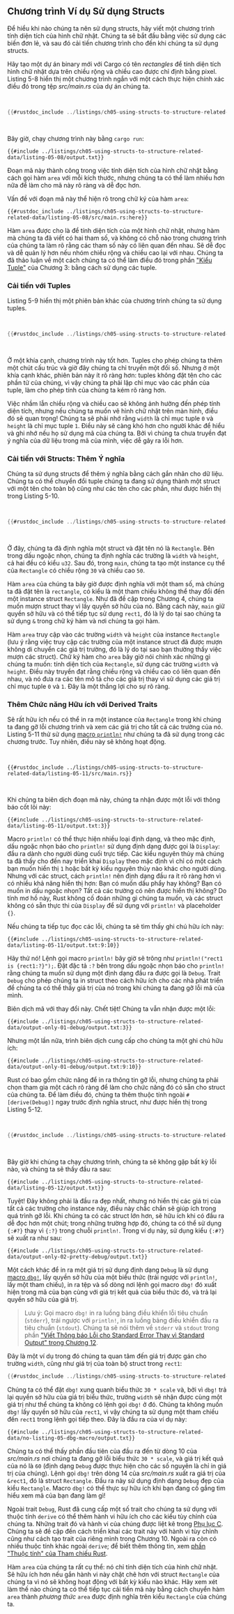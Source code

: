 ## Chương trình Ví dụ Sử dụng Structs

Để hiểu khi nào chúng ta nên sử dụng structs, hãy viết một chương trình tính
diện tích của hình chữ nhật. Chúng ta sẽ bắt đầu bằng việc sử dụng các biến đơn
lẻ, và sau đó cải tiến chương trình cho đến khi chúng ta sử dụng structs.

Hãy tạo một dự án binary mới với Cargo có tên _rectangles_ để tính diện tích
hình chữ nhật dựa trên chiều rộng và chiều cao được chỉ định bằng pixel. Listing
5-8 hiển thị một chương trình ngắn với một cách thực hiện chính xác điều đó
trong tệp _src/main.rs_ của dự án chúng ta.

<Listing number="5-8" file-name="src/main.rs" caption="Tính diện tích của hình chữ nhật được xác định bằng các biến chiều rộng và chiều cao riêng biệt">

```rust
{{#rustdoc_include ../listings/ch05-using-structs-to-structure-related-data/listing-05-08/src/main.rs:all}}
```

</Listing>

Bây giờ, chạy chương trình này bằng `cargo run`:

```console
{{#include ../listings/ch05-using-structs-to-structure-related-data/listing-05-08/output.txt}}
```

Đoạn mã này thành công trong việc tính diện tích của hình chữ nhật bằng cách gọi
hàm `area` với mỗi kích thước, nhưng chúng ta có thể làm nhiều hơn nữa để làm
cho mã này rõ ràng và dễ đọc hơn.

Vấn đề với đoạn mã này thể hiện rõ trong chữ ký của hàm `area`:

```rust,ignore
{{#rustdoc_include ../listings/ch05-using-structs-to-structure-related-data/listing-05-08/src/main.rs:here}}
```

Hàm `area` được cho là để tính diện tích của một hình chữ nhật, nhưng hàm mà
chúng ta đã viết có hai tham số, và không có chỗ nào trong chương trình của
chúng ta làm rõ rằng các tham số này có liên quan đến nhau. Sẽ dễ đọc và dễ quản
lý hơn nếu nhóm chiều rộng và chiều cao lại với nhau. Chúng ta đã thảo luận về
một cách chúng ta có thể làm điều đó trong phần ["Kiểu
Tuple"][the-tuple-type]<!-- ignore --> của Chương 3: bằng cách sử dụng các
tuple.

### Cải tiến với Tuples

Listing 5-9 hiển thị một phiên bản khác của chương trình chúng ta sử dụng
tuples.

<Listing number="5-9" file-name="src/main.rs" caption="Chỉ định chiều rộng và chiều cao của hình chữ nhật bằng một tuple">

```rust
{{#rustdoc_include ../listings/ch05-using-structs-to-structure-related-data/listing-05-09/src/main.rs}}
```

</Listing>

Ở một khía cạnh, chương trình này tốt hơn. Tuples cho phép chúng ta thêm một
chút cấu trúc và giờ đây chúng ta chỉ truyền một đối số. Nhưng ở một khía cạnh
khác, phiên bản này ít rõ ràng hơn: tuples không đặt tên cho các phần tử của
chúng, vì vậy chúng ta phải lập chỉ mục vào các phần của tuple, làm cho phép
tính của chúng ta kém rõ ràng hơn.

Việc nhầm lẫn chiều rộng và chiều cao sẽ không ảnh hưởng đến phép tính diện
tích, nhưng nếu chúng ta muốn vẽ hình chữ nhật trên màn hình, điều đó sẽ quan
trọng! Chúng ta sẽ phải nhớ rằng `width` là chỉ mục tuple `0` và `height` là chỉ
mục tuple `1`. Điều này sẽ càng khó hơn cho người khác để hiểu và ghi nhớ nếu họ
sử dụng mã của chúng ta. Bởi vì chúng ta chưa truyền đạt ý nghĩa của dữ liệu
trong mã của mình, việc dễ gây ra lỗi hơn.

### Cải tiến với Structs: Thêm Ý nghĩa

Chúng ta sử dụng structs để thêm ý nghĩa bằng cách gắn nhãn cho dữ liệu. Chúng
ta có thể chuyển đổi tuple chúng ta đang sử dụng thành một struct với một tên
cho toàn bộ cũng như các tên cho các phần, như được hiển thị trong Listing 5-10.

<Listing number="5-10" file-name="src/main.rs" caption="Định nghĩa struct `Rectangle`">

```rust
{{#rustdoc_include ../listings/ch05-using-structs-to-structure-related-data/listing-05-10/src/main.rs}}
```

</Listing>

Ở đây, chúng ta đã định nghĩa một struct và đặt tên nó là `Rectangle`. Bên trong
dấu ngoặc nhọn, chúng ta định nghĩa các trường là `width` và `height`, cả hai
đều có kiểu `u32`. Sau đó, trong `main`, chúng ta tạo một instance cụ thể của
`Rectangle` có chiều rộng `30` và chiều cao `50`.

Hàm `area` của chúng ta bây giờ được định nghĩa với một tham số, mà chúng ta đã
đặt tên là `rectangle`, có kiểu là một tham chiếu không thể thay đổi đến một
instance struct `Rectangle`. Như đã đề cập trong Chương 4, chúng ta muốn mượn
struct thay vì lấy quyền sở hữu của nó. Bằng cách này, `main` giữ quyền sở hữu
và có thể tiếp tục sử dụng `rect1`, đó là lý do tại sao chúng ta sử dụng `&`
trong chữ ký hàm và nơi chúng ta gọi hàm.

Hàm `area` truy cập vào các trường `width` và `height` của instance `Rectangle`
(lưu ý rằng việc truy cập các trường của một instance struct đã được mượn không
di chuyển các giá trị trường, đó là lý do tại sao bạn thường thấy việc mượn các
struct). Chữ ký hàm cho `area` bây giờ nói chính xác những gì chúng ta muốn:
tính diện tích của `Rectangle`, sử dụng các trường `width` và `height`. Điều này
truyền đạt rằng chiều rộng và chiều cao có liên quan đến nhau, và nó đưa ra các
tên mô tả cho các giá trị thay vì sử dụng các giá trị chỉ mục tuple `0` và `1`.
Đây là một thắng lợi cho sự rõ ràng.

### Thêm Chức năng Hữu ích với Derived Traits

Sẽ rất hữu ích nếu có thể in ra một instance của `Rectangle` trong khi chúng ta
đang gỡ lỗi chương trình và xem các giá trị cho tất cả các trường của nó.
Listing 5-11 thử sử dụng [macro `println!`][println]<!-- ignore --> như chúng ta
đã sử dụng trong các chương trước. Tuy nhiên, điều này sẽ không hoạt động.

<Listing number="5-11" file-name="src/main.rs" caption="Thử in ra một instance `Rectangle`">

```rust,ignore,does_not_compile
{{#rustdoc_include ../listings/ch05-using-structs-to-structure-related-data/listing-05-11/src/main.rs}}
```

</Listing>

Khi chúng ta biên dịch đoạn mã này, chúng ta nhận được một lỗi với thông báo cốt
lõi này:

```text
{{#include ../listings/ch05-using-structs-to-structure-related-data/listing-05-11/output.txt:3}}
```

Macro `println!` có thể thực hiện nhiều loại định dạng, và theo mặc định, dấu
ngoặc nhọn báo cho `println!` sử dụng định dạng được gọi là `Display`: đầu ra
dành cho người dùng cuối trực tiếp. Các kiểu nguyên thủy mà chúng ta đã thấy cho
đến nay triển khai `Display` theo mặc định vì chỉ có một cách bạn muốn hiển thị
`1` hoặc bất kỳ kiểu nguyên thủy nào khác cho người dùng. Nhưng với các struct,
cách `println!` nên định dạng đầu ra ít rõ ràng hơn vì có nhiều khả năng hiển
thị hơn: Bạn có muốn dấu phẩy hay không? Bạn có muốn in dấu ngoặc nhọn? Tất cả
các trường có nên được hiển thị không? Do tính mơ hồ này, Rust không cố đoán
những gì chúng ta muốn, và các struct không có sẵn thực thi của `Display` để sử
dụng với `println!` và placeholder `{}`.

Nếu chúng ta tiếp tục đọc các lỗi, chúng ta sẽ tìm thấy ghi chú hữu ích này:

```text
{{#include ../listings/ch05-using-structs-to-structure-related-data/listing-05-11/output.txt:9:10}}
```

Hãy thử nó! Lệnh gọi macro `println!` bây giờ sẽ trông như
`println!("rect1 is {rect1:?}");`. Đặt đặc tả `:?` bên trong dấu ngoặc nhọn báo
cho `println!` rằng chúng ta muốn sử dụng một định dạng đầu ra được gọi là
`Debug`. Trait `Debug` cho phép chúng ta in struct theo cách hữu ích cho các nhà
phát triển để chúng ta có thể thấy giá trị của nó trong khi chúng ta đang gỡ lỗi
mã của mình.

Biên dịch mã với thay đổi này. Chết tiệt! Chúng ta vẫn nhận được một lỗi:

```text
{{#include ../listings/ch05-using-structs-to-structure-related-data/output-only-01-debug/output.txt:3}}
```

Nhưng một lần nữa, trình biên dịch cung cấp cho chúng ta một ghi chú hữu ích:

```text
{{#include ../listings/ch05-using-structs-to-structure-related-data/output-only-01-debug/output.txt:9:10}}
```

Rust _có_ bao gồm chức năng để in ra thông tin gỡ lỗi, nhưng chúng ta phải chọn
tham gia một cách rõ ràng để làm cho chức năng đó có sẵn cho struct của chúng
ta. Để làm điều đó, chúng ta thêm thuộc tính ngoài `#[derive(Debug)]` ngay trước
định nghĩa struct, như được hiển thị trong Listing 5-12.

<Listing number="5-12" file-name="src/main.rs" caption="Thêm thuộc tính để triển khai trait `Debug` và in instance `Rectangle` bằng định dạng gỡ lỗi">

```rust
{{#rustdoc_include ../listings/ch05-using-structs-to-structure-related-data/listing-05-12/src/main.rs}}
```

</Listing>

Bây giờ khi chúng ta chạy chương trình, chúng ta sẽ không gặp bất kỳ lỗi nào, và
chúng ta sẽ thấy đầu ra sau:

```console
{{#include ../listings/ch05-using-structs-to-structure-related-data/listing-05-12/output.txt}}
```

Tuyệt! Đây không phải là đầu ra đẹp nhất, nhưng nó hiển thị các giá trị của tất
cả các trường cho instance này, điều này chắc chắn sẽ giúp ích trong quá trình
gỡ lỗi. Khi chúng ta có các struct lớn hơn, sẽ hữu ích khi có đầu ra dễ đọc hơn
một chút; trong những trường hợp đó, chúng ta có thể sử dụng `{:#?}` thay vì
`{:?}` trong chuỗi `println!`. Trong ví dụ này, sử dụng kiểu `{:#?}` sẽ xuất ra
như sau:

```console
{{#include ../listings/ch05-using-structs-to-structure-related-data/output-only-02-pretty-debug/output.txt}}
```

Một cách khác để in ra một giá trị sử dụng định dạng `Debug` là sử dụng [macro
`dbg!`][dbg]<!-- ignore -->, lấy quyền sở hữu của một biểu thức (trái ngược với
`println!`, lấy một tham chiếu), in ra tệp và số dòng nơi lệnh gọi macro `dbg!`
đó xuất hiện trong mã của bạn cùng với giá trị kết quả của biểu thức đó, và trả
lại quyền sở hữu của giá trị.

> Lưu ý: Gọi macro `dbg!` in ra luồng bảng điều khiển lỗi tiêu chuẩn (`stderr`),
> trái ngược với `println!`, in ra luồng bảng điều khiển đầu ra tiêu chuẩn
> (`stdout`). Chúng ta sẽ nói thêm về `stderr` và `stdout` trong phần ["Viết
> Thông báo Lỗi cho Standard Error Thay vì Standard Output" trong Chương
> 12][err]<!-- ignore -->.

Đây là một ví dụ trong đó chúng ta quan tâm đến giá trị được gán cho trường
`width`, cũng như giá trị của toàn bộ struct trong `rect1`:

```rust
{{#rustdoc_include ../listings/ch05-using-structs-to-structure-related-data/no-listing-05-dbg-macro/src/main.rs}}
```

Chúng ta có thể đặt `dbg!` xung quanh biểu thức `30 * scale` và, bởi vì `dbg!`
trả lại quyền sở hữu của giá trị biểu thức, trường `width` sẽ nhận được cùng một
giá trị như thể chúng ta không có lệnh gọi `dbg!` ở đó. Chúng ta không muốn
`dbg!` lấy quyền sở hữu của `rect1`, vì vậy chúng ta sử dụng một tham chiếu đến
`rect1` trong lệnh gọi tiếp theo. Đây là đầu ra của ví dụ này:

```console
{{#include ../listings/ch05-using-structs-to-structure-related-data/no-listing-05-dbg-macro/output.txt}}
```

Chúng ta có thể thấy phần đầu tiên của đầu ra đến từ dòng 10 của _src/main.rs_
nơi chúng ta đang gỡ lỗi biểu thức `30 * scale`, và giá trị kết quả của nó là
`60` (định dạng `Debug` được thực hiện cho các số nguyên là chỉ in giá trị của
chúng). Lệnh gọi `dbg!` trên dòng 14 của _src/main.rs_ xuất ra giá trị của
`&rect1`, đó là struct `Rectangle`. Đầu ra này sử dụng định dạng `Debug` đẹp của
kiểu `Rectangle`. Macro `dbg!` có thể thực sự hữu ích khi bạn đang cố gắng tìm
hiểu xem mã của bạn đang làm gì!

Ngoài trait `Debug`, Rust đã cung cấp một số trait cho chúng ta sử dụng với
thuộc tính `derive` có thể thêm hành vi hữu ích cho các kiểu tùy chỉnh của chúng
ta. Những trait đó và hành vi của chúng được liệt kê trong [Phụ lục
C][app-c]<!-- ignore -->. Chúng ta sẽ đề cập đến cách triển khai các trait này
với hành vi tùy chỉnh cũng như cách tạo trait của riêng mình trong Chương 10.
Ngoài ra còn có nhiều thuộc tính khác ngoài `derive`; để biết thêm thông tin,
xem [phần "Thuộc tính" của Tham chiếu Rust][attributes].

Hàm `area` của chúng ta rất cụ thể: nó chỉ tính diện tích của hình chữ nhật. Sẽ
hữu ích hơn nếu gắn hành vi này chặt chẽ hơn với struct `Rectangle` của chúng ta
vì nó sẽ không hoạt động với bất kỳ kiểu nào khác. Hãy xem xét làm thế nào chúng
ta có thể tiếp tục cải tiến mã này bằng cách chuyển hàm `area` thành _phương
thức_ `area` được định nghĩa trên kiểu `Rectangle` của chúng ta.

[the-tuple-type]: ch03-02-data-types.html#the-tuple-type
[app-c]: appendix-03-derivable-traits.md
[println]: ../std/macro.println.html
[dbg]: ../std/macro.dbg.html
[err]: ch12-06-writing-to-stderr-instead-of-stdout.html
[attributes]: ../reference/attributes.html
